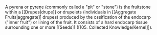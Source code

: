 A pyrena or pyrene (commonly called a "pit" or "stone") is the fruitstone within a [[Drupes|drupe]] or drupelets (individuals in [[Aggregate Fruits|aggregate]] drupes) produced by the ossification of the endocarp ("inner fruit") or lining of the fruit. It consists of a hard endocarp tissue surrounding one or more [[Seeds]] ([[05. Collected Knowledge/Kernel]]).